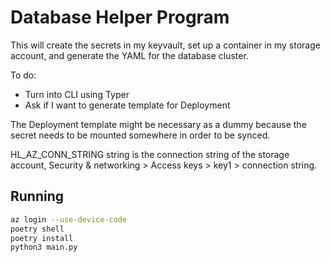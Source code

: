 # Database Helper Program

This will create the secrets in my keyvault, set up a container in my storage account, and generate the YAML for the database cluster.

To do:

- Turn into CLI using Typer
- Ask if I want to generate template for Deployment

The Deployment template might be necessary as a dummy because the secret needs to be mounted somewhere in order to be synced.

HL_AZ_CONN_STRING string is the connection string of the storage account, Security & networking > Access keys > key1 > connection string.

## Running

```bash
az login --use-device-code
poetry shell
poetry install
python3 main.py
```
